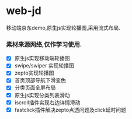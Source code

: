 # web-jd
移动端京东demo,原生js实现轮播图,采用流式布局.

### 素材来源网络,仅作学习使用.

- [x] 原生js实现移动端轮播图
- [x] swipe/swiper 实现轮播图
- [x] zepto实现轮播图
- [x] 首页顶部导航下滑变色
- [x] 分类页面全屏布局
- [x] 原生js实现分类列表滑动
- [x] iscroll插件实现右边详情滑动
- [x] fastclick插件解决zepto点透问题及click延时问题
